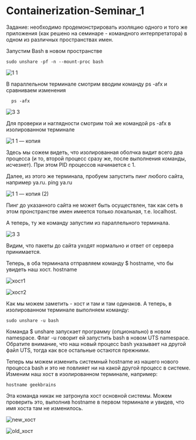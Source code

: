 # Containerization-Seminar_1  
Задание: необходимо продемонстрировать изоляцию одного и того же приложения (как решено на семинаре - командного интерпретатора) в одном из различных пространствах имен.

Запустим Bash в новом пространстве

    sudo unshare -pf -n --mount-proc bash
  
 
 ![1 1](https://github.com/vladislavkrutov8/Containerization-Seminar_1/assets/110223646/4528fb06-a40e-4605-9b7c-e94fc81db480)


В параллельном терминале смотрим вводим команду ps -afx и сравниваем изменения 

      ps -afx
    
![3 3](https://github.com/vladislavkrutov8/Containerization-Seminar_1/assets/110223646/f7fdd8dc-e0a8-4ce6-af06-c2e96629b2f7)

Для проверки и наглядности смотрим той же командой ps -afx в изолированном терминале

![1 1 — копия](https://github.com/vladislavkrutov8/Containerization-Seminar_1/assets/110223646/0fda073c-e685-4bbe-b7c8-6f53bc26831f)


Здесь мы сожем видеть, что изолированная оболчка видит всего два процесса (и то, второй процесс сразу же, после выполнения команды, исчезнет). При этом PID процессов начинается с 1.

Далее, из этого же терминала, пробуем запустить пинг любого сайта, например ya.ru.
ping ya.ru


![1 1 — копия (2)](https://github.com/vladislavkrutov8/Containerization-Seminar_1/assets/110223646/00b19d82-af6a-417d-9b96-4fe807d46c8a)


Пинг до указанного сайта не может быть осуществлен, так как сеть в этом пронстранстве имен имеется только локальная, т.е. localhost.

А теперь, ту же команду запустим из параллельного терминала.



![3 3](https://github.com/vladislavkrutov8/Containerization-Seminar_1/assets/110223646/87a3c2c8-73d7-49eb-8eac-ea83b99cf62b)


Видим, что пакеты до сайта уходят нормально и ответ от сервера принимается.

Теперь, в оба терминала отправляем команду $ hostname, что бы увидеть наш хост.
hostname


![хост1](https://github.com/vladislavkrutov8/Containerization-Seminar_1/assets/110223646/e8fd21a3-0c91-4ee2-b0cc-cda3e07e9abf)

![хост2](https://github.com/vladislavkrutov8/Containerization-Seminar_1/assets/110223646/7865d4eb-8fa5-4117-9c7e-d83bd3770a20)

Как мы можем заметить - хоcт и там и там одинаков. А теперь, в изолированном терминале выполняем команду:


    sudo unshare -u bash
  
Команда $ unshare запускает программу (опционально) в новом namespace. Флаг -u говорит ей запустить bash в новом UTS namespace. Обратите внимание, что наш новый процесс bash указывает на другой файл UTS, тогда как все остальные остаются прежними.

Теперь мы можем изменить системный hostname из нашего нового процесса bash и это не повлияет ни на какой другой процесс в системе. Изменим наш хост в изолированном терминале, например:


    hostname geekbrains

Эта команда никак не затронула хост основной системы. Можем проверить это, выполнив hostname в первом терминале и увидев, что имя хоста там не изменилось.




![new_хост](https://github.com/vladislavkrutov8/Containerization-Seminar_1/assets/110223646/a308de35-8462-4129-92fc-a52f77634d90)


![old_хост](https://github.com/vladislavkrutov8/Containerization-Seminar_1/assets/110223646/432fcd51-dd3d-42f2-bd9e-df07fa9c60b5)
